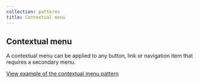 ```yaml
---
collection: patterns
title: Contextual menu
---
```


## Contextual menu

A contextual menu can be applied to any button, link or navigation item that requires a secondary menu.

<a href="https://vanilla-framework.github.io/vanilla-framework/examples/patterns/contextual-menu/"
  class="js-example">
  View example of the contextual menu pattern
</a>

